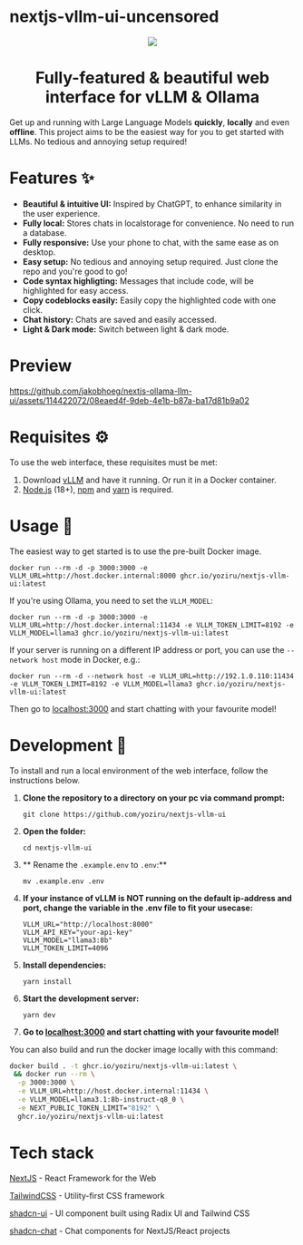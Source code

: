 # nextjs-vllm-ui-uncensored

<div align="center">
  <img src="ollama-nextjs-ui.gif">
</div>

<h1 align="center">
  Fully-featured & beautiful web interface for vLLM & Ollama
</h1>

Get up and running with Large Language Models **quickly**, **locally** and even **offline**.
This project aims to be the easiest way for you to get started with LLMs. No tedious and annoying setup required!

# Features ✨

- **Beautiful & intuitive UI:** Inspired by ChatGPT, to enhance similarity in the user experience.
- **Fully local:** Stores chats in localstorage for convenience. No need to run a database.
- **Fully responsive:** Use your phone to chat, with the same ease as on desktop.
- **Easy setup:** No tedious and annoying setup required. Just clone the repo and you're good to go!
- **Code syntax highligting:** Messages that include code, will be highlighted for easy access.
- **Copy codeblocks easily:** Easily copy the highlighted code with one click.
- **Chat history:** Chats are saved and easily accessed.
- **Light & Dark mode:** Switch between light & dark mode.

# Preview

https://github.com/jakobhoeg/nextjs-ollama-llm-ui/assets/114422072/08eaed4f-9deb-4e1b-b87a-ba17d81b9a02

# Requisites ⚙️

To use the web interface, these requisites must be met:

1. Download [vLLM](https://docs.vllm.ai/en/latest/) and have it running. Or run it in a Docker container. 
2. [Node.js](https://nodejs.org/en/download) (18+), [npm](https://docs.npmjs.com/downloading-and-installing-node-js-and-npm) and [yarn](https://classic.yarnpkg.com/lang/en/docs/install/#mac-stable) is required. 

# Usage 🚀

The easiest way to get started is to use the pre-built Docker image.

```
docker run --rm -d -p 3000:3000 -e VLLM_URL=http://host.docker.internal:8000 ghcr.io/yoziru/nextjs-vllm-ui:latest
```

If you're using Ollama, you need to set the `VLLM_MODEL`:
```
docker run --rm -d -p 3000:3000 -e VLLM_URL=http://host.docker.internal:11434 -e VLLM_TOKEN_LIMIT=8192 -e VLLM_MODEL=llama3 ghcr.io/yoziru/nextjs-vllm-ui:latest
```

If your server is running on a different IP address or port, you can use the `--network host` mode in Docker, e.g.:
```
docker run --rm -d --network host -e VLLM_URL=http://192.1.0.110:11434 -e VLLM_TOKEN_LIMIT=8192 -e VLLM_MODEL=llama3 ghcr.io/yoziru/nextjs-vllm-ui:latest
```

Then go to [localhost:3000](http://localhost:3000) and start chatting with your favourite model!

# Development 📖

To install and run a local environment of the web interface, follow the instructions below.

1. **Clone the repository to a directory on your pc via command prompt:**
    ```
    git clone https://github.com/yoziru/nextjs-vllm-ui
    ```

1. **Open the folder:**
    ```
    cd nextjs-vllm-ui
    ```

1. ** Rename the `.example.env` to `.env`:**
    ```
    mv .example.env .env
    ```

1. **If your instance of vLLM is NOT running on the default ip-address and port, change the variable in the .env file to fit your usecase:**
    ```
    VLLM_URL="http://localhost:8000"
    VLLM_API_KEY="your-api-key"
    VLLM_MODEL="llama3:8b"
    VLLM_TOKEN_LIMIT=4096
    ```

1. **Install dependencies:**
    ```
    yarn install
    ```

1. **Start the development server:**
    ```
    yarn dev
    ```

1. **Go to [localhost:3000](http://localhost:3000) and start chatting with your favourite model!**


You can also build and run the docker image locally with this command:
```sh
docker build . -t ghcr.io/yoziru/nextjs-vllm-ui:latest \
 && docker run --rm \
  -p 3000:3000 \
  -e VLLM_URL=http://host.docker.internal:11434 \
  -e VLLM_MODEL=llama3.1:8b-instruct-q8_0 \
  -e NEXT_PUBLIC_TOKEN_LIMIT="8192" \
  ghcr.io/yoziru/nextjs-vllm-ui:latest
```

# Tech stack

[NextJS](https://nextjs.org/) - React Framework for the Web

[TailwindCSS](https://tailwindcss.com/) - Utility-first CSS framework

[shadcn-ui](https://ui.shadcn.com/) - UI component built using Radix UI and Tailwind CSS

[shadcn-chat](https://github.com/jakobhoeg/shadcn-chat) - Chat components for NextJS/React projects
